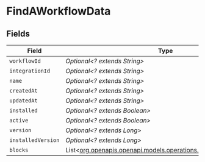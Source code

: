 # FindAWorkflowData


## Fields

| Field                                                                                                              | Type                                                                                                               | Required                                                                                                           | Description                                                                                                        | Example                                                                                                            |
| ------------------------------------------------------------------------------------------------------------------ | ------------------------------------------------------------------------------------------------------------------ | ------------------------------------------------------------------------------------------------------------------ | ------------------------------------------------------------------------------------------------------------------ | ------------------------------------------------------------------------------------------------------------------ |
| `workflowId`                                                                                                       | *Optional<? extends String>*                                                                                       | :heavy_minus_sign:                                                                                                 | N/A                                                                                                                | 61af97f3a64b5900144610d8                                                                                           |
| `integrationId`                                                                                                    | *Optional<? extends String>*                                                                                       | :heavy_minus_sign:                                                                                                 | N/A                                                                                                                | 632ca935bb5c785d64d095b5                                                                                           |
| `name`                                                                                                             | *Optional<? extends String>*                                                                                       | :heavy_minus_sign:                                                                                                 | N/A                                                                                                                | New Customer Created                                                                                               |
| `createdAt`                                                                                                        | *Optional<? extends String>*                                                                                       | :heavy_minus_sign:                                                                                                 | N/A                                                                                                                | 2021-12-07T17:20:51.889Z                                                                                           |
| `updatedAt`                                                                                                        | *Optional<? extends String>*                                                                                       | :heavy_minus_sign:                                                                                                 | N/A                                                                                                                | 2021-12-07T17:36:32.454Z                                                                                           |
| `installed`                                                                                                        | *Optional<? extends Boolean>*                                                                                      | :heavy_minus_sign:                                                                                                 | N/A                                                                                                                | true                                                                                                               |
| `active`                                                                                                           | *Optional<? extends Boolean>*                                                                                      | :heavy_minus_sign:                                                                                                 | N/A                                                                                                                | true                                                                                                               |
| `version`                                                                                                          | *Optional<? extends Long>*                                                                                         | :heavy_minus_sign:                                                                                                 | N/A                                                                                                                | 2                                                                                                                  |
| `installedVersion`                                                                                                 | *Optional<? extends Long>*                                                                                         | :heavy_minus_sign:                                                                                                 | N/A                                                                                                                | 1                                                                                                                  |
| `blocks`                                                                                                           | List<[org.openapis.openapi.models.operations.FindAWorkflowBlocks](../../models/operations/FindAWorkflowBlocks.md)> | :heavy_minus_sign:                                                                                                 | N/A                                                                                                                |                                                                                                                    |